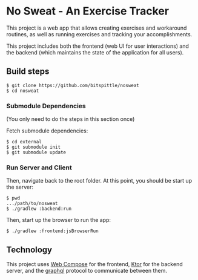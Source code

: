 # No Sweat - An Exercise Tracker

This project is a web app that allows creating exercises and workaround routines, as well as running exercises and
tracking your accomplishments.

This project includes both the frontend (web UI for user interactions) and the backend (which maintains the state of the
application for all users).

## Build steps

```shell
$ git clone https://github.com/bitspittle/nosweat
$ cd nosweat
```

### Submodule Dependencies

(You only need to do the steps in this section once)

Fetch submodule dependencies:

```shell
$ cd external
$ git submodule init
$ git submodule update
```

### Run Server and Client

Then, navigate back to the root folder. At this point, you should be start up the server:

```shell
$ pwd
.../path/to/nosweat
$ ./gradlew :backend:run
```
  
Then, start up the browser to run the app:

```shell
$ ./gradlew :frontend:jsBrowserRun
```

## Technology

This project uses [Web Compose](https://compose-web.ui.pages.jetbrains.team/) for the frontend, [Ktor](https://ktor.io/)
for the backend server, and the [graphql](https://graphql.org/) protocol to communicate between them.